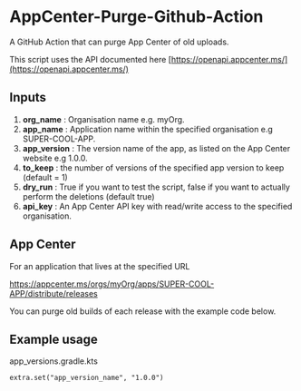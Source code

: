 # AppCenter-Purge-Github-Action

A GitHub Action that can purge App Center of old uploads.

This script uses the API documented here [https://openapi.appcenter.ms/](https://openapi.appcenter.ms/)

## Inputs
1. **org_name** : Organisation name e.g. myOrg.
1. **app_name** : Application name within the specified organisation e.g SUPER-COOL-APP.
1. **app_version** : The version name of the app, as listed on the App Center website e.g 1.0.0.
1. **to_keep** : the number of versions of the specified app version to keep (default = 1)
1. **dry_run** : True if you want to test the script, false if you want to actually perform the deletions (default true)  
1. **api_key** : An App Center API key with read/write access to the specified organisation.

## App Center
For an application that lives at the specified URL  

https://appcenter.ms/orgs/myOrg/apps/SUPER-COOL-APP/distribute/releases

You can purge old builds of each release with the example code below.

## Example usage

app_versions.gradle.kts
```
extra.set("app_version_name", "1.0.0")
```

.github/workflows/purge_old_builds.yml
```
name: Purge old builds
on:
  push:
    branches: [ main ]

jobs:
  purge-old-builds:
    name: Purge old builds
    runs-on: ubuntu-latest
    timeout-minutes: 5
    steps:
      - name: Setup release information
        #get version name from app_versions.gradle.kts file (e.g 1.0.0)
        run: |
          versionName=`sed '1q;d' app_versions.gradle.kts | cut -d "," -f2 | xargs | tr ')' ' '`
          echo "VERSION_NAME=$versionName" >> $GITHUB_ENV
      - name: App Center Purge
        uses: mx51/AppCenter-Purge-Github-Action@v1.0
        with:
          org_name: "myOrg"
          app_name: "SUPER-COOL-APP"
          app_version: ${{ env.VERSION_NAME }}
          to_keep: 1
          dry_run: false
          api_key: ${{secrets.APP_CENTER_TOKEN}}

```          